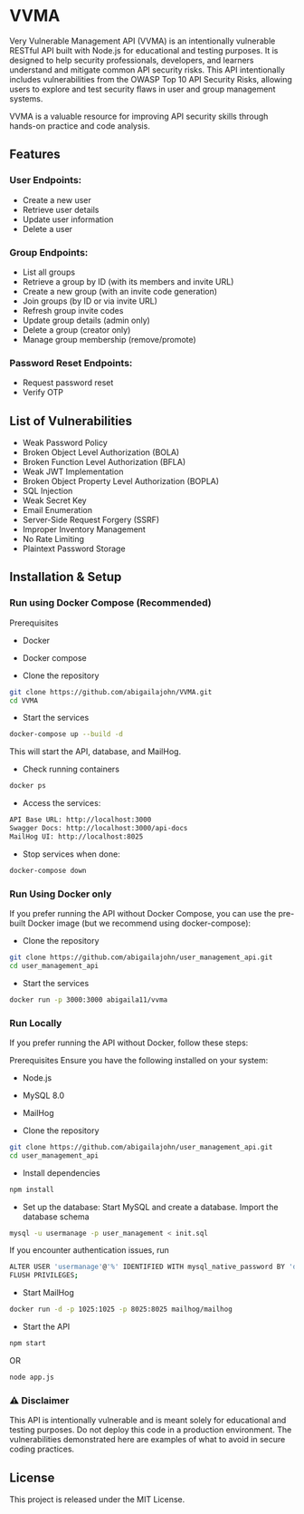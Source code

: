 # VVMA
Very Vulnerable Management API (VVMA) is an intentionally vulnerable RESTful API built with Node.js for educational and testing purposes. It is designed to help security professionals, developers, and learners understand and mitigate common API security risks. 
This API intentionally includes vulnerabilities from the OWASP Top 10 API Security Risks, allowing users to explore and test security flaws in user and group management systems.

VVMA is a valuable resource for improving API security skills through hands-on practice and code analysis.

## Features
### User Endpoints:
- Create a new user
- Retrieve user details
- Update user information
- Delete a user

### Group Endpoints:
- List all groups
- Retrieve a group by ID (with its members and invite URL)
- Create a new group (with an invite code generation)
- Join groups (by ID or via invite URL)
- Refresh group invite codes
- Update group details (admin only)
- Delete a group (creator only)
- Manage group membership (remove/promote)

### Password Reset Endpoints:
- Request password reset
- Verify OTP

## List of Vulnerabilities
- Weak Password Policy
- Broken Object Level Authorization (BOLA)
- Broken Function Level Authorization (BFLA)
- Weak JWT Implementation
- Broken Object Property Level Authorization (BOPLA)
- SQL Injection
- Weak Secret Key
- Email Enumeration
- Server-Side Request Forgery (SSRF)
- Improper Inventory Management 
- No Rate Limiting 
- Plaintext Password Storage

## Installation & Setup

### Run using Docker Compose (Recommended)
Prerequisites
- Docker
- Docker compose

- Clone the repository
```bash
git clone https://github.com/abigailajohn/VVMA.git
cd VVMA
```

- Start the services
```bash
docker-compose up --build -d 
```
This will start the API, database, and MailHog.

- Check running containers
```bash
docker ps
```

- Access the services:
```bash
API Base URL: http://localhost:3000
Swagger Docs: http://localhost:3000/api-docs
MailHog UI: http://localhost:8025
```

- Stop services when done:
```bash
docker-compose down
```

### Run Using Docker only
If you prefer running the API without Docker Compose, you can use the pre-built Docker image (but we recommend using docker-compose):

- Clone the repository
```bash
git clone https://github.com/abigailajohn/user_management_api.git
cd user_management_api
```

- Start the services
```bash
docker run -p 3000:3000 abigaila11/vvma 
```

### Run Locally
If you prefer running the API without Docker, follow these steps:

Prerequisites
Ensure you have the following installed on your system:
- Node.js 
- MySQL 8.0 
- MailHog

- Clone the repository
```bash
git clone https://github.com/abigailajohn/user_management_api.git
cd user_management_api
```

- Install dependencies
```bash
npm install
```

- Set up the database:
Start MySQL and create a database.
Import the database schema
```bash
mysql -u usermanage -p user_management < init.sql
```
If you encounter authentication issues, run
```bash
ALTER USER 'usermanage'@'%' IDENTIFIED WITH mysql_native_password BY 'db_password';
FLUSH PRIVILEGES;
```

- Start MailHog
```bash
docker run -d -p 1025:1025 -p 8025:8025 mailhog/mailhog
```

- Start the API
```bash
npm start
```
OR
```bash
node app.js
```

### ⚠️ Disclaimer
This API is intentionally vulnerable and is meant solely for educational and testing purposes. Do not deploy this code in a production environment. The vulnerabilities demonstrated here are examples of what to avoid in secure coding practices.

## License
This project is released under the MIT License.
